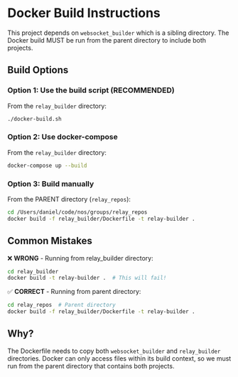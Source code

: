 # Docker Build Instructions

This project depends on `websocket_builder` which is a sibling directory. 
The Docker build MUST be run from the parent directory to include both projects.

## Build Options

### Option 1: Use the build script (RECOMMENDED)
From the `relay_builder` directory:
```bash
./docker-build.sh
```

### Option 2: Use docker-compose
From the `relay_builder` directory:
```bash
docker-compose up --build
```

### Option 3: Build manually
From the PARENT directory (`relay_repos`):
```bash
cd /Users/daniel/code/nos/groups/relay_repos
docker build -f relay_builder/Dockerfile -t relay-builder .
```

## Common Mistakes

❌ **WRONG** - Running from relay_builder directory:
```bash
cd relay_builder
docker build -t relay-builder .  # This will fail!
```

✅ **CORRECT** - Running from parent directory:
```bash
cd relay_repos  # Parent directory
docker build -f relay_builder/Dockerfile -t relay-builder .
```

## Why?

The Dockerfile needs to copy both `websocket_builder` and `relay_builder` directories.
Docker can only access files within its build context, so we must run from the parent
directory that contains both projects.